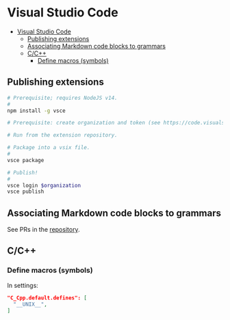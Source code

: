 # Visual Studio Code

- [Visual Studio Code](#visual-studio-code)
  - [Publishing extensions](#publishing-extensions)
  - [Associating Markdown code blocks to grammars](#associating-markdown-code-blocks-to-grammars)
  - [C/C++](#cc)
    - [Define macros (symbols)](#define-macros-symbols)

## Publishing extensions

```sh
# Prerequisite; requires NodeJS v14.
#
npm install -g vsce

# Prerequisite: create organization and token (see https://code.visualstudio.com/api/working-with-extensions/publishing-extension#publishing-extensions).

# Run from the extension repository.

# Package into a vsix file.
#
vsce package

# Publish!
#
vsce login $organization
vsce publish
```

## Associating Markdown code blocks to grammars

See PRs in the [repository](https://github.com/64kramsystem/vscode-fenced-code-block-grammar-injections).

## C/C++

### Define macros (symbols)

In settings:

```json
"C_Cpp.default.defines": [
  "__UNIX__",
]
```
